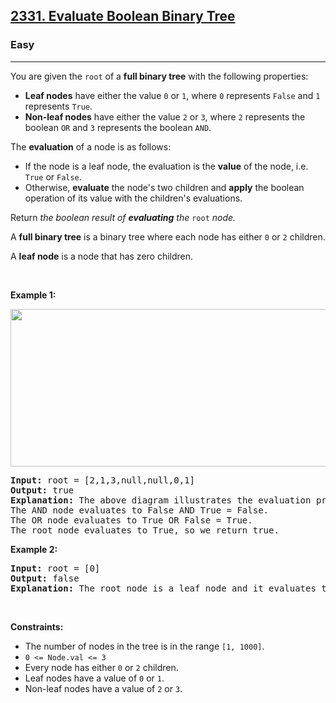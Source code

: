 <h2><a href="https://leetcode.com/problems/evaluate-boolean-binary-tree/">2331. Evaluate Boolean Binary Tree</a></h2><h3>Easy</h3><hr><div><p>You are given the <code>root</code> of a <strong><span class="wiseone-analysis-result wiseone-analysis-result-entity">full binary tree</span></strong> with the following properties:</p>

<ul>
	<li><strong>Leaf nodes</strong> have either the value <code>0</code> or <code>1</code>, where <code>0</code> represents <code>False</code> and <code>1</code> represents <code>True</code>.</li>
	<li><strong>Non-<span class="wiseone-analysis-result wiseone-analysis-result-entity">leaf nodes</span></strong> have either the value <code>2</code> or <code>3</code>, where <code>2</code> represents the boolean <code>OR</code> and <code>3</code> represents the boolean <code>AND</code>.</li>
</ul>

<p>The <strong>evaluation</strong> of a node is as follows:</p>

<ul>
	<li>If the node is a leaf node, the evaluation is the <strong>value</strong> of the node, i.e. <code>True</code> or <code>False</code>.</li>
	<li>Otherwise, <strong>evaluate</strong> the node's two children and <strong>apply</strong> the boolean operation of its value with the children's evaluations.</li>
</ul>

<p>Return<em> the boolean result of <strong>evaluating</strong> the </em><code>root</code><em> node.</em></p>

<p>A <strong>full binary tree</strong> is a binary tree where each node has either <code>0</code> or <code>2</code> children.</p>

<p>A <strong>leaf node</strong> is a node that has zero children.</p>

<p>&nbsp;</p>
<p><strong class="example">Example 1:</strong></p>
<img alt="" src="https://assets.leetcode.com/uploads/2022/05/16/example1drawio1.png" style="width: 700px; height: 252px;">
<pre><strong>Input:</strong> root = [2,1,3,null,null,0,1]
<strong>Output:</strong> true
<strong>Explanation:</strong> The above diagram illustrates the evaluation process.
The AND node evaluates to False AND True = False.
The OR node evaluates to True OR False = True.
The root node evaluates to True, so we return true.</pre>

<p><strong class="example">Example 2:</strong></p>

<pre><strong>Input:</strong> root = [0]
<strong>Output:</strong> false
<strong>Explanation:</strong> The root node is a leaf node and it evaluates to false, so we return false.
</pre>

<p>&nbsp;</p>
<p><strong>Constraints:</strong></p>

<ul>
	<li>The number of nodes in the tree is in the range <code>[1, 1000]</code>.</li>
	<li><code>0 &lt;= Node.val &lt;= 3</code></li>
	<li>Every node has either <code>0</code> or <code>2</code> children.</li>
	<li>Leaf nodes have a value of <code>0</code> or <code>1</code>.</li>
	<li>Non-leaf nodes have a value of <code>2</code> or <code>3</code>.</li>
</ul>
</div>